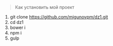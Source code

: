 > Как установить мой проект

1. git clone https://github.com/migunovpm/dz1.git 
2. cd dz1
3. bower i
4. npm i
5. gulp
